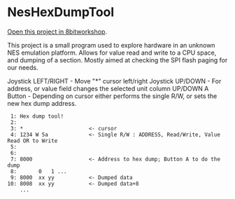 NesHexDumpTool
=====

[Open this project in 8bitworkshop](http://8bitworkshop.com/redir.html?platform=nes&githubURL=https%3A%2F%2Fgithub.com%2Flucienmp-nes%2FNesHexDumpTool&file=fami.c).

This project is a small program used to explore hardware in an unknown NES emulation platform.
Allows for value read and write to a CPU space, and dumping of a section.  Mostly aimed at checking
the SPI flash paging for our needs.

Joystick LEFT/RIGHT - Move "*" cursor left/right
Joystick UP/DOWN    - For address, or value field changes the selected unit column UP/DOWN
A Button            - Depending on cursor either performs the single R/W, or sets the new hex dump address.



     1: Hex dump tool!
     2: 
     3: *                     <- cursor
     4: 1234 W 5a             <- Single R/W : ADDRESS, Read/Write, Value Read OR to Write
     5:
     6:
     7: 8000                  <- Address to hex dump; Button A to do the dump
     8:       0   1 ...
     9: 8000  xx yy           <- Dumped data
    10: 8008  xx yy           <- Dumped data+8
        ...
